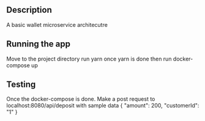 ## Description

A basic wallet microservice architecutre

## Running the app
Move to the project directory
run yarn
once yarn is done then run docker-compose up

## Testing
Once the docker-compose is done.
Make a post request to localhost:8080/api/deposit with sample data
{
    "amount": 200,
    "customerId": "1"
}
